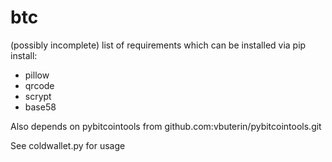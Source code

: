 btc
===

(possibly incomplete) list of requirements which can be installed via pip install:

* pillow
* qrcode
* scrypt
* base58

Also depends on pybitcointools from github.com:vbuterin/pybitcointools.git

See coldwallet.py for usage
